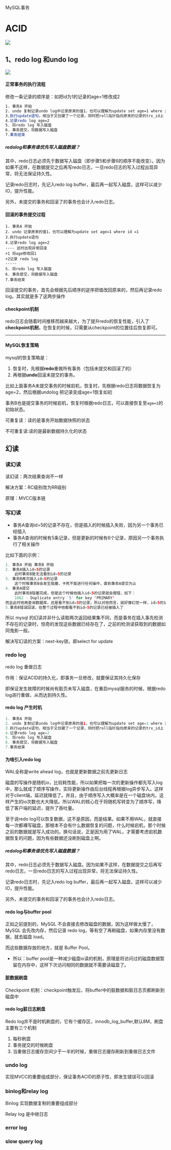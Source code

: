 MySQL事务

#  ACID 

![](.\img\ACID.png)

## 1、redo log 和undo log

 ![](.\img\原子性实现undolog.png)

#### 正常事务的执行流程

修改一条记录的顺序是：如把id为1的记录的age=1修改成2

```css
1. 事务A 开始
2. undo 复制记录undo log中记录原来的值1，也可以理解为update set age=1 where id =1
3.执行update语句，相当于又创建了一个记录，同时把roll指针指向原来的记录的trx_id上
4.记录redo log age=2
5. 将redo log 写入磁盘
6. 事务提交，将数据写入磁盘
7.事务结束
```

##### redolog和事务谁优先写入磁盘数据？

其中，redo日志必须先于数据写入磁盘（即步骤5和步骤6的顺序不能改变）。因为如果不这样，在数据提交之后再写redo日志，一旦redo日志的写入过程出现异常，将无法保证持久性。

记录redo日志时，先记入redo log buffer，最后再一起写入磁盘，这样可以减少IO，提升性能。

另外，未提交的事务和回滚了的事务也会计入redo日志。

#### 回滚的事务提交过程

```
1. 事务A 开始
2. undo 记录原来的值1，也可以理解为update set age=1 where id =1
3.执行update语句
4.记录redo log age=2
---- 这时出现异常回滚
+1 将age修改回1
+2记录 redo log
-----
5. 将redo log 写入磁盘
6. 事务提交，将数据写入磁盘
7.事务结束
```

回滚提交的事务，首先会根据先后顺序的逆序把值改回原来的，然后再记录redo log，其实就是多了这两步操作

#### checkpoint机制

redo日志会随着时间推移而越来越大，为了提升redo的恢复性能，引入了**checkpoint机制**，在恢复的时候，只需要从checkpoint的位置往后恢复即可。

------

#### MySQL恢复策略

mysql的恢复策略是：

1. 恢复时，先根据**redo**重做所有事务（包括未提交和回滚了的）
2. 再根据**undo**回滚未提交的事务。

比如上面事务A未提交事务的时候宕机，恢复时，先根据redo日志将数据恢复为age=2，然后根据undolog 把记录变成age=1恢复如初

事务B也是提交事务的时候宕机，恢复时根据redo日志，可以直接恢复至`age=1`的初始状态。







可重复读：读的是事务开始数据快照的状态

不可重复读:读的是最新数据持久化的状态

## 幻读

### 读幻读

读幻读：两次结果查询不一样

解决方案：RC级别改为RR级别

原理：MVCC版本链

### 写幻读

- 事务A查询id=5的记录不存在，但是插入的时候插入失败，因为另一个事务已经插入
- 事务A查询的时候有5条记录，但是更新的时候有6个记录，原因另一个事务执行了相关操作

比如下面的示例：

```java
1. 事务A 开始 事务B 开始
2. 事务A插入id=5的记录
	此时事务B是无法看到id=5的记录	
3. 事务B再次插入id=5的记录
	这个时候事务B会发生阻塞，卡死不能进行任何操作，直到事务A提交为止
4. 事务A提交
	此时事务B阻塞完成，但是这个时候他插入id=5的记录就会报错，如下：
	1062 - Duplicate entry '5' for key 'PRIMARY'
而且此时他再查询数据库，还是看不到id=5的记录，所以对他而言，就好像幻觉一样，id=5的记录没有却插入不了
5.事务B错误回滚，在整个过程中他都看不到id=5的记录已经被插入了
```

所以 mysql 的幻读并非什么读取两次返回结果集不同，而是事务在插入事先检测不存在的记录时，惊奇的发现这些数据已经存在了，之前的检测读获取到的数据如同鬼影一般。

解决写幻读的方案：next-key锁，即select for update

### redo log

redo log 重做日志

作用：保证ACID的持久化，即事务一旦修改，就要保证其持久化保存

即保证发生故障的时候尚有脏页未写入磁盘，在重启mysql服务的时候，根据redo log进行重做，从而达到持久性。

#### redo log 产生时机

```java
1. 事务A 开始
2. undo 复制记录undo log中记录原来的值1，也可以理解为update set age=1 where id =1
3.执行update语句，相当于又创建了一个记录，同时把roll指针指向原来的记录的trx_id上
4.记录redo log age=2
5. 将redo log 写入磁盘
6. 事务提交，将数据写入磁盘
7.事务结束
```



#### 为啥引入redo log 

WAL全称是write ahead log，也就是更新数据之前先更新日志

磁盘的写操作是随机io，比较耗性能，所以如果把每一次的更新操作都先写入log中，那么就成了顺序写操作，实际更新操作由后台线程再根据log异步写入。这样对于client端，延迟就降低了。并且，由于顺序写入大概率是在一个磁盘块内，这样产生的io次数也大大降低。所以WAL的核心在于将随机写转变为了顺序写，降低了客户端的延迟，提升了吞吐量。

至于说redo log可以恢复数据，这不是原因，而是结果。如果不用WAL，就直接每一次都裸写磁盘，那根本不会有什么数据恢复的问题，什么时候宕机，那个时候之前的数据就是写入成功的。换句话说，正是因为用了WAL，才需要考虑宕机数据恢复的问题，因为有些数据还没刷到磁盘上啊。

 

##### redolog和事务谁优先写入磁盘数据？

其中，redo日志必须先于数据写入磁盘。因为如果不这样，在数据提交之后再写redo日志，一旦redo日志的写入过程出现异常，将无法保证持久性。

记录redo日志时，先记入redo log buffer，最后再一起写入磁盘，这样可以减少IO，提升性能。

另外，未提交的事务和回滚了的事务也会计入redo日志。

#### redo log与buffer pool

正如之前提到的，MySQL 不会直接去修改磁盘的数据，因为这样做太慢了，MySQL 会先改内存，然后记录 redo log，等有空了再刷磁盘，如果内存里没有数据，就去磁盘 load。

而这些数据存放的地方，就是 Buffer Pool。

- 所以：buffer pool是一种减少磁盘io读的机制，原理是将访问过的磁盘数据暂留在内存中，这样下次访问相同的数据就不需要读磁盘了。



#### 脏数据刷盘

Checkpoint 机制：checkpoint触发后，将buffer中的脏数据和脏日志页都刷新到磁盘中



#### redo log脏日志刷盘

Redo log并不是时机刷盘的，它有个缓存区，innodb_log_buffer,默认8M，刷盘主要有三个机制

1. 每秒刷盘
2. 事务提交的时候刷盘
3. 当重做日志缓存空间少于一半的时候，重做日志缓存刷新到重做日志文件

### undo log

实现MVCC的重要组成部分，保证事务ACID的原子性，即发生错误可以回滚



### binlog和relay log

Binlog 实现数据复制的重要组成部分

Relay log 是中继日志

### error log



### slow query log

